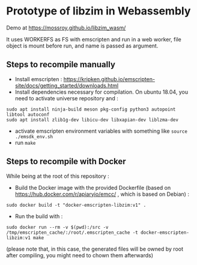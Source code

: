 # Prototype of libzim in Webassembly

Demo at https://mossroy.github.io/libzim_wasm/

It uses WORKERFS as FS with emscripten and run in a web worker, file object is mount before run, and name is passed as argument.

## Steps to recompile manually
- Install emscripten : https://kripken.github.io/emscripten-site/docs/getting_started/downloads.html
- Install dependencies necessary for compilation. On ubuntu 18.04, you need to activate universe repository and :
```
sudo apt install ninja-build meson pkg-config python3 autopoint libtool autoconf
sudo apt install zlib1g-dev libicu-dev libxapian-dev liblzma-dev
```
- activate emscripten environment variables with something like `source ./emsdk_env.sh`
- run `make`

## Steps to recompile with Docker
While being at the root of this repository :
 - Build the Docker image with the provided Dockerfile (based on https://hub.docker.com/r/apiaryio/emcc/ , which is based on Debian) :
```
sudo docker build -t "docker-emscripten-libzim:v1" .
```
 - Run the build with :
```
sudo docker run --rm -v $(pwd):/src -v /tmp/emscripten_cache/:/root/.emscripten_cache -t docker-emscripten-libzim:v1 make
```
(please note that, in this case, the generated files will be owned by root after compiling, you might need to chown them afterwards)
